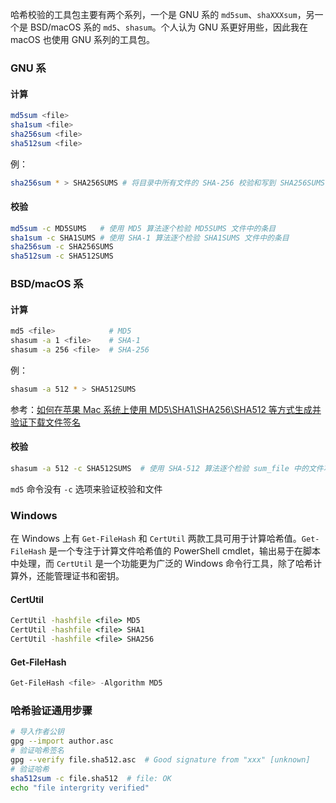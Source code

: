 哈希校验的工具包主要有两个系列，一个是 GNU 系的 `md5sum`、`shaXXXsum`，另一个是 BSD/macOS 系的 `md5`、`shasum`。个人认为 GNU 系更好用些，因此我在 macOS 也使用 GNU 系列的工具包。

### GNU 系

#### 计算

```sh
md5sum <file>
sha1sum <file>
sha256sum <file>
sha512sum <file>
```

例：

```sh
sha256sum * > SHA256SUMS # 将目录中所有文件的 SHA-256 校验和写到 SHA256SUMS 文件中
```

#### 校验

```sh
md5sum -c MD5SUMS   # 使用 MD5 算法逐个检验 MD5SUMS 文件中的条目
sha1sum -c SHA1SUMS # 使用 SHA-1 算法逐个检验 SHA1SUMS 文件中的条目
sha256sum -c SHA256SUMS
sha512sum -c SHA512SUMS
```

### BSD/macOS 系

#### 计算

```sh
md5 <file>            # MD5
shasum -a 1 <file>    # SHA-1
shasum -a 256 <file>  # SHA-256
```

例：

```sh
shasum -a 512 * > SHA512SUMS
```

参考：[如何在苹果 Mac 系统上使用 MD5\SHA1\SHA256\SHA512 等方式生成并验证下载文件签名](https://www.bootschool.net/article/5dda0d9af60a310558a7f070)

#### 校验

```sh
shasum -a 512 -c SHA512SUMS  # 使用 SHA-512 算法逐个检验 sum_file 中的文件项
```

`md5` 命令没有 `-c` 选项来验证校验和文件

### Windows

在 Windows 上有 `Get-FileHash` 和 `CertUtil` 两款工具可用于计算哈希值。`Get-FileHash` 是一个专注于计算文件哈希值的 PowerShell cmdlet，输出易于在脚本中处理，而 `CertUtil` 是一个功能更为广泛的 Windows 命令行工具，除了哈希计算外，还能管理证书和密钥。

#### CertUtil

```cmd
CertUtil -hashfile <file> MD5
CertUtil -hashfile <file> SHA1
CertUtil -hashfile <file> SHA256
```

#### Get-FileHash

```powershell
Get-FileHash <file> -Algorithm MD5
```

### 哈希验证通用步骤

```sh
# 导入作者公钥
gpg --import author.asc
# 验证哈希签名
gpg --verify file.sha512.asc  # Good signature from "xxx" [unknown]
# 验证哈希
sha512sum -c file.sha512  # file: OK
echo "file intergrity verified"
```